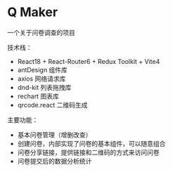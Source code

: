 # Q Maker

一个关于问卷调查的项目

技术栈：

- React18 + React-Router6 + Redux Toolkit + Vite4
- antDesign 组件库
- axios 网络请求库
- dnd-kit 列表拖拽库
- rechart 图表库
- qrcode.react 二维码生成

主要功能：

- 基本问卷管理（增删改查）
- 创建问卷，内部实现了问卷的基本组件，可以随意组合
- 问卷分享链接，提供链接和二维码的方式来访问问卷
- 问卷提交后的数据分析统计
